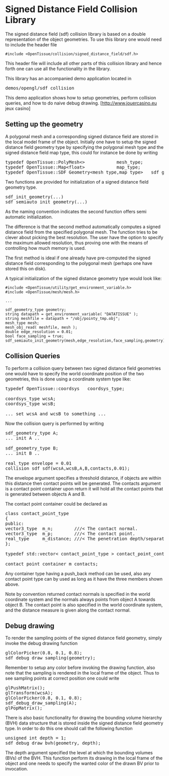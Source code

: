 <h1>Signed Distance Field Collision Library</h1>

The signed distance field (sdf) collision library is based on a double
representation of the object geometries. To use this library one would need to
include the header file

    #include <OpenTissue/collision/signed_distance_field/sdf.h>

This header file will include all other parts of this collision library and
hence forth one can use all the functionality in the library.

This library has an accompanied demo application located in

<pre>
demos/opengl/sdf_collision
</pre>

This demo application shows how to setup geometries, perform collision queries,
and how to do naive debug drawing. [http://www.jouercasino.eu jeux casino]


<h2>Setting up the geometry</h2>

A polygonal mesh and a corresponding signed distance field are stored in the
local model frame of the object. Initially one have to setup the signed distance field geometry type by specifying the polygonal mesh type and the signed distance field map type, this could for instance be done by writing

<pre>
typedef OpenTissue::PolyMesh&lt;&gt;            mesh_type;
typedef OpenTissue::Map&lt;float&gt;            map_type;
typedef OpenTissue::SDF_Geometry&lt;mesh_type,map_type&gt;   sdf_geometry_type;
</pre>

Two functions are provided for initialization of a signed distance field
geometry type.

<pre>
sdf_init_geometry(...)
sdf_semiauto_init_geometry(...)
</pre>

As the naming convention indicates the second function offers semi automatic
initialization.

The difference is that the second method automatically computes a signed
distance field from the specified polygonal mesh. The function tries to be
clever about picking the best resolution. The user have the option to specify
the maximum allowed resolution, thus proving one with the means of controlling
how much memory is used.

The first method is ideal if one already have pre-computed the signed distance
field corresponding to the polygonal mesh (perhaps one have stored this on
disk).

A typical initialization of the signed distance geometry type would look like:

    #include <OpenTissue/utility/get_environment_variable.h>
    #include <OpenTissue/mesh/mesh.h>

    ...

    sdf_geometry_type geometry;
    string datapath = get_environment_variable( "DATATISSUE" );
    string meshfile = datapath + "/obj/pointy_tmp.obj";
    mesh_type mesh;
    mesh_obj_read( meshfile, mesh );
    double edge_resolution = 0.01;
    bool face_sampling = true;
    sdf_semiauto_init_geometry(mesh,edge_resolution,face_sampling,geometry);


<h2>Collision Queries</h2>


To perform a collision query between two signed distance field geometries one
would have to specify the world coordinate position of the two geometries, this
is done using a coordinate system type like:

<pre>
typedef OpenTissue::coordsys<real_type>   coordsys_type;

coordsys_type wcsA;
coordsys_type wcsB;

... set wcsA and wcsB to something ...
</pre>



Now the collision query is performed by writing

<pre>
sdf_geometry_type A;
... init A ..

sdf_geometry_type B;
... init B ..

real_type envelope = 0.01
collision_sdf_sdf(wcsA,wcsB,A,B,contacts,0.01);
</pre>

The envelope argument specifies a threshold distance, if objects are within this
distance then contact points will be generated. The contacts argument is a
contact point container upon return it will hold all the contact points that is
generated between objects A and B.

The contact point container could be declared as

<pre>
class contact_point_type
{
public:
vector3_type  m_n;        ///< The contact normal.
vector3_type  m_p;        ///< The contact point.
real_type     m_distance; ///< The penetration depth/separation distance measure.
};

typedef std::vector< contact_point_type > contact_point_container;

contact_point_container m_contacts;
</pre>

Any container type having a push_back method can be used, also any contact point
type can by used as long as it have the three members shown above.

Note by convention returned contact normals is specified in the world coordinate
system and the normals always points from object A towards object B. The contact
point is also specified in the world coordinate system, and the distance measure
is given along the contact normal.

<h2>Debug drawing</h2>

To render the sampling points of the signed distance field geometry, simply
invoke the debug drawing function
<pre>
glColorPicker(0.8, 0.1, 0.8);
sdf_debug_draw_sampling(geometry);
</pre>

Remember to setup any color before invoking the drawing function, also note that
the sampling is rendered in the local frame of the object. Thus to see sampling
points at correct position one could write

<pre>
glPushMatrix();
glTransform(wcsA);
glColorPicker(0.8, 0.1, 0.8);
sdf_debug_draw_sampling(A);
glPopMatrix();
</pre>

There is also basic functionality for drawing the bounding volume hierarchy
(BVH) data structure that is stored inside the signed distance field geometry
type. In order to do this one should call the following function

<pre>
unsigned int depth = 1;
sdf_debug_draw_bvh(geometry, depth);
</pre>

The depth argument specified the level at which the bounding volumes (BVs) of
the BVH. This function perform its drawing in the local frame of the object and
one needs to specify the wanted color of the drawn BV prior to invocation.
